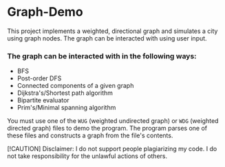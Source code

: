 # Graph-Demo
This project implements a weighted, directional graph and simulates a city using graph nodes. The graph can be interacted with using user input.

### The graph can be interacted with in the following ways:
- BFS
- Post-order DFS
- Connected components of a given graph
- Dijkstra's/Shortest path algorithm
- Bipartite evaluator
- Prim's/Minimal spanning algorithm

You must use one of the `WUG` (weighted undirected graph) or `WDG` (weighted directed graph) files to demo the program. The program parses one of these files and constructs a graph from the file's contents.

[!CAUTION]
Disclaimer: I do not support people plagiarizing my code. I do not take responsibility for the unlawful actions of others.